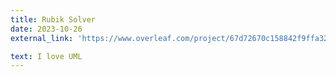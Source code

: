 ```yaml
---
title: Rubik Solver
date: 2023-10-26
external_link: 'https://www.overleaf.com/project/67d72670c158842f9ffa32e4'

text: I love UML
---
```



